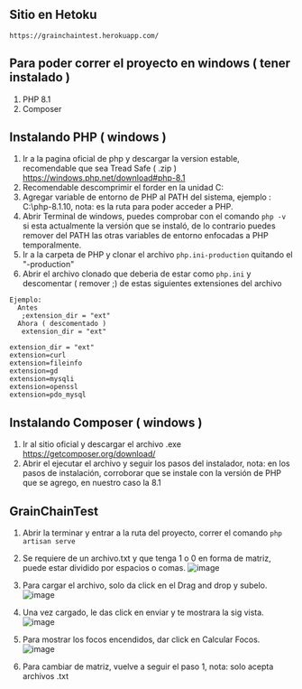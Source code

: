 ## Sitio en Hetoku
    https://grainchaintest.herokuapp.com/

## Para poder correr el proyecto en windows ( tener instalado )
1. PHP 8.1 
2. Composer

## Instalando PHP ( windows )
1. Ir a la pagina oficial de php y descargar la version estable, recomendable que sea Tread Safe ( .zip )  https://windows.php.net/download#php-8.1
2. Recomendable descomprimir el forder en la unidad C:
3. Agregar variable de entorno de PHP al PATH del sistema, ejemplo : C:\php-8.1.10, nota: es la ruta para poder acceder a PHP.
4. Abrir Terminal de windows, puedes comprobar con el comando `php -v` si esta actualmente la versión que se instaló, de lo contrario puedes remover del PATH las otras variables de entorno enfocadas a PHP temporalmente.
5. Ir a la carpeta de PHP y clonar el archivo `php.ini-production` quitando el "-production"
6. Abrir el archivo clonado que deberia de estar como `php.ini` y descomentar ( remover ;) de estas siguientes extensiones del archivo
 ``` 
 Ejemplo: 
   Antes
    ;extension_dir = "ext" 
   Ahora ( descomentado )
    extension_dir = "ext" 
 
 extension_dir = "ext" 
 extension=curl
 extension=fileinfo
 extension=gd
 extension=mysqli
 extension=openssl
 extension=pdo_mysql
  ```
## Instalando Composer ( windows )
1. Ir al sitio oficial y descargar el archivo .exe  https://getcomposer.org/download/
2. Abrir el ejecutar el archivo y seguir los pasos del instalador, nota: en los pasos de instalación, corroborar que se instale con la versión de PHP que se agrego, en nuestro caso la 8.1


## GrainChainTest
1. Abrir la terminar y entrar a la ruta del proyecto, correr el comando `php artisan serve`
2. Se requiere de un archivo.txt y que tenga 1 o 0 en forma de matriz, puede estar dividido por espacios o comas.
![image](https://user-images.githubusercontent.com/68037595/190217082-123eadba-6308-4505-9931-568433ae070f.png)

3. Para cargar el archivo, solo da click en el Drag and drop y subelo.
![image](https://user-images.githubusercontent.com/68037595/190216482-ed0299dc-a3e2-400e-a043-b4afecc67212.png)

4. Una vez cargado, le das click en enviar y te mostrara la sig vista.
![image](https://user-images.githubusercontent.com/68037595/190217610-ea5f8956-7ec6-4921-8bf9-6a0ea5c89e96.png)

5. Para mostrar los focos encendidos, dar click en Calcular Focos.
![image](https://user-images.githubusercontent.com/68037595/190218082-e5a5ffc3-e9e2-4830-a326-5feda30e967a.png)

6. Para cambiar de matriz, vuelve a seguir el paso 1, nota: solo acepta archivos .txt

